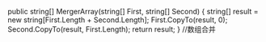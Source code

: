 public string[] MergerArray(string[] First, string[] Second)
        {
            string[] result = new string[First.Length + Second.Length];
            First.CopyTo(result, 0);
            Second.CopyTo(result, First.Length);
            return result;
        }
//数组合并

